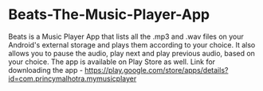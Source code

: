 # Beats-The-Music-Player-App
Beats is a Music Player App that lists all the .mp3 and .wav files on your Android's external storage and plays them according to your choice. It also allows you to pause the audio, play next and play previous audio, based on your choice. 
The app is available on Play Store as well. Link for downloading the app - https://play.google.com/store/apps/details?id=com.princymalhotra.mymusicplayer

